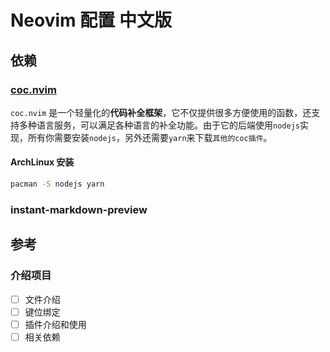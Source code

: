 # Neovim 配置 中文版

## 依赖
### [coc.nvim](https://github.com/neoclide/coc.nvim)
`coc.nvim` 是一个轻量化的**代码补全框架**，它不仅提供很多方便使用的函数，还支持多种语言服务，可以满足各种语言的补全功能。由于它的后端使用`nodejs`实现，所有你需要安装`nodejs`，另外还需要`yarn`来下载`其他的coc插件`。
#### ArchLinux 安装
```sh
pacman -S nodejs yarn
```

### instant-markdown-preview


## 参考

### 介绍项目
- [ ] 文件介绍
- [ ] 键位绑定
- [ ] 插件介绍和使用
- [ ] 相关依赖
